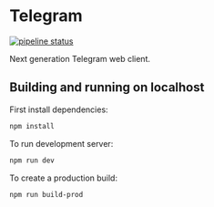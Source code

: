 # Telegram

[![pipeline status](https://gitlab.com/erchive/telegramweb/badges/master/pipeline.svg)](https://gitlab.com/erchive/telegramweb/commits/master)

Next generation Telegram web client.

## Building and running on localhost

First install dependencies:

```sh
npm install
```

To run development server:

```sh
npm run dev
```

To create a production build:

```sh
npm run build-prod
```